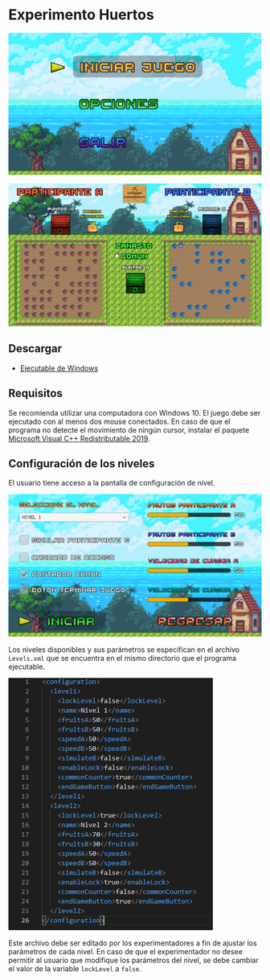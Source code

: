 # Experimento Huertos

![Pantalla principal](<https://raw.githubusercontent.com/CarlosManuelRodr/ExperimentoHuertos/master/img/1.png>)

![main screen](<https://raw.githubusercontent.com/CarlosManuelRodr/ExperimentoHuertos/master/img/3.png>)

## Descargar
* [Ejecutable de Windows](https://github.com/CarlosManuelRodr/ExperimentoHuertos/releases/download/v0.5-alpha/ExperimentoHuertos.zip)

## Requisitos

Se recomienda utilizar una computadora con Windows 10. El juego debe ser ejecutado con al menos dos mouse conectados. En caso de que el programa no detecte el movimiento de ningún cursor, instalar el paquete [Microsoft Visual C++ Redistributable 2019](https://aka.ms/vs/16/release/VC_redist.x64.exe>).

## Configuración de los niveles

El usuario tiene acceso a la pantalla de configuración de nivel.

![configuracion](<https://raw.githubusercontent.com/CarlosManuelRodr/ExperimentoHuertos/master/img/2.png>)

Los niveles disponibles y sus parámetros se especifican en el archivo `Levels.xml` que se encuentra en el mismo directorio que el programa ejecutable.

![xml](<https://raw.githubusercontent.com/CarlosManuelRodr/ExperimentoHuertos/master/img/4.png>)

Este archivo debe ser editado por los experimentadores a fin de ajustar los parámetros de cada nivel. En caso de que el experimentador no desee permitir al usuario que modifique los parámetros del nivel, se debe cambiar el valor de la variable `lockLevel` a `false`.

